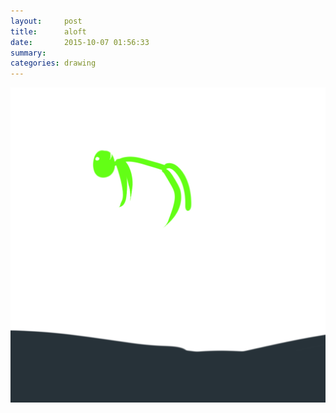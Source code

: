 ```yaml
---
layout:     post
title:      aloft
date:       2015-10-07 01:56:33
summary:    
categories: drawing
---
```

![aloft](/images/_diary/aloft.png "I am tooooooo lazy.")
